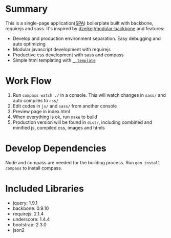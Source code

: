 Summary
=======
This is a single-page application([SPA](http://en.wikipedia.org/wiki/Single-page_application)) boilerplate built with backbone, requirejs and sass. It's inspired by [dzejkej/modular-backbone](https://github.com/dzejkej/modular-backbone) and features:
- Develop and production environment separation. Easy debugging and auto optimizing
- Modular javascript development with requirejs
- Productive css development with sass and compass
- Simple html templating with [`_.template`](http://underscorejs.org/#template)


Work Flow
=========
1. Run `compass watch ./` in a console. This will watch changes in `sass/` and auto compiles to `css/`
2. Edit codes in `js/` and `sass/` from another console
3. Preview page in index.html
4. When everything is ok, run `make` to build
5. Production version will be found in `dist/`, including combined and minified js, compiled css, images and htmls


Develop Dependencies
====================
Node and compass are needed for the building process. Run `gem install compass` to install compass.


Included Libraries
==================
- jquery: 1.9.1
- backbone: 0.9.10
- requirejs: 2.1.4
- underscore: 1.4.4
- bootstrap: 2.3.0
- json2
